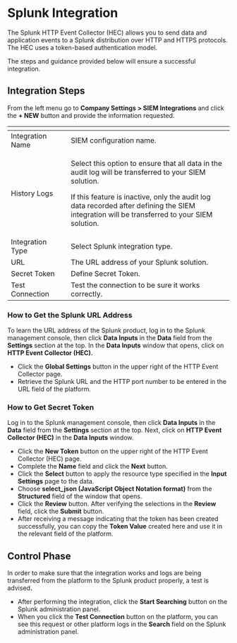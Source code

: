 # Splunk Integration

The Splunk HTTP Event Collector (HEC) allows you to send data and application events to a Splunk distribution over HTTP and HTTPS protocols. The HEC uses a token-based authentication model.

The steps and guidance provided below will ensure a successful integration.

## Integration Steps

From the left menu go to **Company Settings > SIEM Integrations** and click the **+ NEW** button and provide the information requested.

<table data-header-hidden><thead><tr><th width="150"></th><th width="582.1428571428571"></th></tr></thead><tbody><tr><td>Integration Name</td><td>SIEM configuration name.</td></tr><tr><td>History Logs</td><td><p>Select this option to ensure that all data in the audit log will be transferred to your SIEM solution.<br></p><p>If this feature is inactive, only the audit log data recorded after defining the SIEM integration will be transferred to your SIEM solution.</p></td></tr><tr><td>Integration Type</td><td>Select Splunk integration type.</td></tr><tr><td>URL</td><td>The URL address of your Splunk solution.</td></tr><tr><td>Secret Token</td><td>Define Secret Token.</td></tr><tr><td>Test Connection</td><td>Test the connection to be sure it works correctly.</td></tr></tbody></table>

### **How to Get the Splunk URL Address**

To learn the URL address of the Splunk product, log in to the Splunk management console, then click **Data Inputs** in the **Data** field from the **Settings** section at the top. In the **Data Inputs** window that opens, click on **HTTP Event Collector (HEC).**

* Click the **Global Settings** button in the upper right of the HTTP Event Collector page.
* Retrieve the Splunk URL and the HTTP port number to be entered in the URL field of the platform.

### **How to Get Secret Token**

Log in to the Splunk management console, then click **Data Inputs** in the **Data** field from the **Settings** section at the top. Next, click on **HTTP Event Collector (HEC)** in the **Data Inputs** window.

* Click the **New Token** button on the upper right of the HTTP Event Collector (HEC) page.
* Complete the **Name** field and click the **Next** button.
* Click the **Select** button to apply the resource type specified in the **Input Settings** page to the data.
* Choose **select\_json (JavaScript Object Notation format)** from the **Structured** field of the window that opens.
* Click the **Review** button. After verifying the selections in the **Review** field, click the **Submit** button.
* After receiving a message indicating that the token has been created successfully, you can copy the **Token Value** created here and use it in the relevant field of the platform.

## **Control Phase**

In order to make sure that the integration works and logs are being transferred from the platform to the Splunk product properly, a test is advise&#x64;**.**

* After performing the integration, click the **Start Searching** button on the Splunk administration panel.
* When you click the **Test Connection** button on the platform, you can see this request or other platform logs in the **Search** field on the Splunk administration panel.
